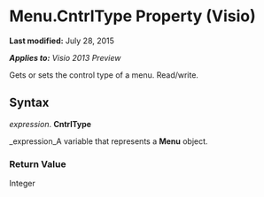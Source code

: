 
# Menu.CntrlType Property (Visio)

 **Last modified:** July 28, 2015

 _**Applies to:** Visio 2013 Preview_

Gets or sets the control type of a menu. Read/write.


## Syntax

 _expression_. **CntrlType**

 _expression_A variable that represents a  **Menu** object.


### Return Value

Integer

